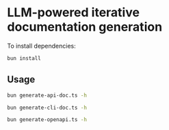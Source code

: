 # LLM-powered iterative documentation generation

To install dependencies:

```bash
bun install
```


## Usage

```bash
bun generate-api-doc.ts -h
```


```bash
bun generate-cli-doc.ts -h
```

```bash
bun generate-openapi.ts -h
```

